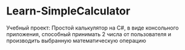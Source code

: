 # Learn-SimpleCalculator
Учебный проект: 
Простой калькулятор на C#, в виде консольного приложения, способный принимать 2 числа от пользователя и производить выбранную математическую операцию
